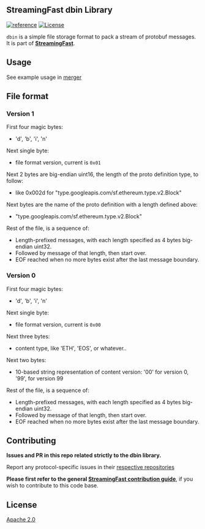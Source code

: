 StreamingFast dbin Library
------------------
[![reference](https://img.shields.io/badge/godoc-reference-5272B4.svg?style=flat-square)](https://pkg.go.dev/github.com/streamingfast/dbin)
[![License](https://img.shields.io/badge/License-Apache%202.0-blue.svg)](https://opensource.org/licenses/Apache-2.0)

`dbin` is a simple file storage format to pack a stream of protobuf
messages. It is part of **[StreamingFast](https://github.com/streamingfast/streamingfast)**.

## Usage

See example usage in [merger](https://github.com/streamingfast/merger)


## File format
### Version 1

First four magic bytes:
* 'd', 'b', 'i', 'n'

Next single byte:
* file format version, current is `0x01`

Next 2 bytes are big-endian uint16, the length of the proto definition type, to follow:
* like 0x002d for "type.googleapis.com/sf.ethereum.type.v2.Block"

Next bytes are the name of the proto definition with a length defined above:
* "type.googleapis.com/sf.ethereum.type.v2.Block"

Rest of the file, is a sequence of:
* Length-prefixed messages, with each length specified as 4 bytes big-endian uint32.
* Followed by message of that length, then start over.
* EOF reached when no more bytes exist after the last message boundary.


### Version 0

First four magic bytes:
* 'd', 'b', 'i', 'n'

Next single byte:
* file format version, current is `0x00`

Next three bytes:
* content type, like 'ETH', 'EOS', or whatever..

Next two bytes:
* 10-based string representation of content version: '00' for version 0, '99', for version 99

Rest of the file, is a sequence of:
* Length-prefixed messages, with each length specified as 4 bytes big-endian uint32.
* Followed by message of that length, then start over.
* EOF reached when no more bytes exist after the last message boundary.


## Contributing

**Issues and PR in this repo related strictly to the dbin library.**

Report any protocol-specific issues in their
[respective repositories](https://github.com/streamingfast/streamingfast#protocols)

**Please first refer to the general
[StreamingFast contribution guide](https://github.com/streamingfast/streamingfast/blob/master/CONTRIBUTING.md)**,
if you wish to contribute to this code base.


## License

[Apache 2.0](LICENSE)
